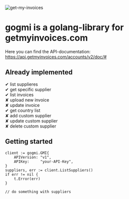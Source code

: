 ![get-my-invoices](https://www.getmyinvoices.com/wp-content/uploads/2016/04/logo_login.png)

# gogmi is a golang-library for getmyinvoices.com

Here you can find the API-documentation: https://api.getmyinvoices.com/accounts/v2/doc/#

## Already implemented

✔ list supplieres  
✔ get specific supplier  
✔ list invoices  
✘ upload new invoice  
✘ update invoice  
✔ get country list  
✘ add custom supplier  
✘ update custom supplier  
✘ delete custom supplier  

## Getting started

```golang
client := gogmi.GMI{
    APIVersion: "v1",
    APIKey:     "your-API-Key",
}
suppliers, err := client.ListSuppliers()
if err != nil {
    t.Error(err)
}

// do something with suppliers
```

